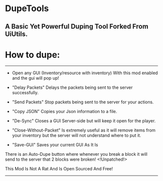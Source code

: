 # DupeTools
A Basic Yet Powerful Duping Tool Forked From UiUtils.
---

# How to dupe:

---

- Open any GUI (Inventory/resource with inventory) With this mod enabled and the gui will pop up!

- "Delay Packets" Delays the packets being sent to the server successfully.
- "Send Packets" Stop packets being sent to the server for your actions.
- "Copy JSON" Copies your Json information to a file.
- "De-Sync" Closes a GUI Server-side but will keep it open for the player.
- "Close-Without-Packet" Is extremely useful as it will remove items from your inventory but the server will not understand where to put it.
- "Save-GUI" Saves your current GUI As It Is

There is an Auto-Dupe button where whenever you break a block it will send to the server that 2 blocks were broken! <!Unpatched!>

This Mod Is Not A Rat And Is Open Sourced And Free!

---
